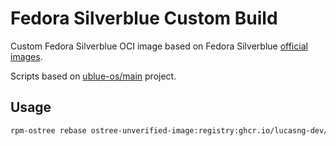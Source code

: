 # Fedora Silverblue Custom Build

Custom Fedora Silverblue OCI image based on Fedora Silverblue [official images](https://quay.io/repository/fedora/fedora-silverblue).

Scripts based on [ublue-os/main](https://github.com/ublue-os/main) project.

## Usage

```sh
rpm-ostree rebase ostree-unverified-image:registry:ghcr.io/lucasng-dev/fedora-silverblue:latest
```
